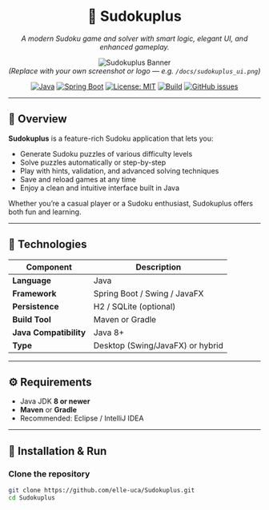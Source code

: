 <div align="center">
  
# 🧩 Sudokuplus  

*A modern Sudoku game and solver with smart logic, elegant UI, and enhanced gameplay.*

![Sudokuplus Banner](docs/banner.png)  
*(Replace with your own screenshot or logo — e.g. `/docs/sudokuplus_ui.png`)*  

[![Java](https://img.shields.io/badge/Java-8%2B-blue.svg)](https://www.java.com/)
[![Spring Boot](https://img.shields.io/badge/Spring%20Boot-2.x%2F3.x-green.svg)](https://spring.io/projects/spring-boot)
[![License: MIT](https://img.shields.io/badge/License-MIT-yellow.svg)](LICENSE)
[![Build](https://img.shields.io/github/actions/workflow/status/elle-uca/Sudokuplus/maven.yml?branch=main)](https://github.com/elle-uca/Sudokuplus/actions)
[![GitHub issues](https://img.shields.io/github/issues/elle-uca/Sudokuplus.svg)](https://github.com/elle-uca/Sudokuplus/issues)

</div>

---

## 🎯 Overview

**Sudokuplus** is a feature-rich Sudoku application that lets you:
- Generate Sudoku puzzles of various difficulty levels  
- Solve puzzles automatically or step-by-step  
- Play with hints, validation, and advanced solving techniques  
- Save and reload games at any time  
- Enjoy a clean and intuitive interface built in Java  

Whether you’re a casual player or a Sudoku enthusiast, Sudokuplus offers both fun and learning.

---

## 🧰 Technologies

| Component | Description |
|------------|-------------|
| **Language** | Java |
| **Framework** | Spring Boot / Swing / JavaFX |
| **Persistence** | H2 / SQLite (optional) |
| **Build Tool** | Maven or Gradle |
| **Java Compatibility** | Java 8+ |
| **Type** | Desktop (Swing/JavaFX) or hybrid |

---

## ⚙️ Requirements

- Java JDK **8 or newer**
- **Maven** or **Gradle**
- Recommended: Eclipse / IntelliJ IDEA

---

## 🚀 Installation & Run

### Clone the repository
```bash
git clone https://github.com/elle-uca/Sudokuplus.git
cd Sudokuplus
